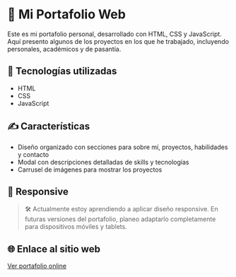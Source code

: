 # 💼 Mi Portafolio Web

Este es mi portafolio personal, desarrollado con HTML, CSS y JavaScript. Aquí presento algunos de los proyectos en los que he trabajado, incluyendo personales, académicos y de pasantía.

## 🧠 Tecnologías utilizadas

- HTML
- CSS
- JavaScript

## ✍️ Características

- Diseño organizado con secciones para sobre mí, proyectos, habilidades y contacto
- Modal con descripciones detalladas de skills y tecnologías
- Carrusel de imágenes para mostrar los proyectos

## 📱 Responsive

> 🛠️ Actualmente estoy aprendiendo a aplicar diseño responsive. En futuras versiones del portafolio, planeo adaptarlo completamente para dispositivos móviles y tablets.

## 🌐 Enlace al sitio web

[Ver portafolio online](https://michelito-sr145.github.io/Mi-Portafolio/)
